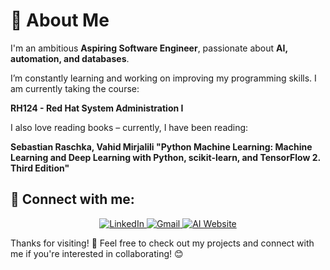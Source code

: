 # 🚀 About Me  

I'm an ambitious **Aspiring Software Engineer**, passionate about **AI, automation, and databases**.

I’m constantly learning and working on improving my programming skills. I am currently taking the course: 

**RH124 - Red Hat System Administration I**

I also love reading books – currently, I have been reading: 

**Sebastian Raschka, Vahid Mirjalili "Python Machine Learning: Machine Learning and Deep Learning with Python, scikit-learn, and TensorFlow 2. Third Edition"**

## 🔗 Connect with me:

<p align="center">
  <a href="https://www.linkedin.com/in/szymon-stefanski/">
    <img src="https://img.icons8.com/ios/50/0A66C2/linkedin.png" alt="LinkedIn" />
  </a>
  <a href="mailto:szymonstefanski1@gmail.com">
    <img src="https://img.icons8.com/ios/50/D14836/gmail.png" alt="Gmail" />
  </a>
  <a href="https://www.szymonstefanski.com">
    <img src="https://img.icons8.com/ios/50/000000/artificial-intelligence.png" alt="AI Website" />
  </a>
</p>

Thanks for visiting! 🙌 Feel free to check out my projects and connect with me if you're interested in collaborating! 😊
